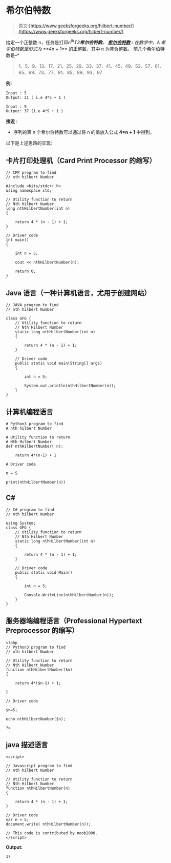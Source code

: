 # 希尔伯特数

> 原文:[https://www.geeksforgeeks.org/hilbert-number/](https://www.geeksforgeeks.org/hilbert-number/)

给定一个正整数 n，任务是打印*n<sup>th</sup>T3**希尔伯特数**。
[**希尔伯特数**](https://en.wikipedia.org/wiki/Hilbert_number) **:** 在数学中，A *希尔伯特数*是形式为 **4*n + 1** 的正整数，其中 n 为非负整数。
前几个希尔伯特数是–* 

> 1、5、9、13、17、21、25、29、33、37、41、45、49、53、57、61、65、69、73、77、81、85、89、93、97

**例:**

```
Input : 5
Output: 21 ( i.e 4*5 + 1 ) 

Input : 9
Output: 37 (i.e 4*9 + 1 )
```

**接近** :

*   序列的第 n 个希尔伯特数可以通过将 n 的值放入公式 **4*n + 1** 中得到。

以下是上述思路的实现:

## 卡片打印处理机（Card Print Processor 的缩写）

```
// CPP program to find
// nth hilbert Number

#include <bits/stdc++.h>
using namespace std;

// Utility function to return
// Nth Hilbert Number
long nthHilbertNumber(int n)
{

    return 4 * (n - 1) + 1;
}

// Driver code
int main()
{

    int n = 5;

    cout << nthHilbertNumber(n);

    return 0;
}
```

## Java 语言（一种计算机语言，尤用于创建网站）

```
// JAVA program to find
// nth hilbert Number

class GFG {
    // Utility function to return
    // Nth Hilbert Number
    static long nthHilbertNumber(int n)
    {

        return 4 * (n - 1) + 1;
    }

    // Driver code
    public static void main(String[] args)
    {

        int n = 5;

        System.out.println(nthHilbertNumber(n));
    }
}
```

## 计算机编程语言

```
# Python3 program to find
# nth hilbert Number

# Utility function to return
# Nth Hilbert Number
def nthHilbertNumber( n):

    return 4*(n-1) + 1

# Driver code

n = 5

print(nthHilbertNumber(n))
```

## C#

```
// C# program to find
// nth hilbert Number

using System;
class GFG {
    // Utility function to return
    // Nth Hilbert Number
    static long nthHilbertNumber(int n)
    {

        return 4 * (n - 1) + 1;
    }

    // Driver code
    public static void Main()
    {

        int n = 5;

        Console.WriteLine(nthHilbertNumber(n));
    }
}
```

## 服务器端编程语言（Professional Hypertext Preprocessor 的缩写）

```
<?php
// Python3 program to find
// nth hilbert Number

// Utility function to return
// Nth Hilbert Number
function nthHilbertNumber($n)
{

    return 4*($n-1) + 1;

}

// Driver code

$n=5;

echo nthHilbertNumber($n);

?>
```

## java 描述语言

```
<script>

// Javascript program to find
// nth hilbert Number

// Utility function to return
// Nth Hilbert Number
function nthHilbertNumber(n)
{

    return 4 * (n - 1) + 1;
}

// Driver code
var n = 5;
document.write( nthHilbertNumber(n));

// This code is contributed by noob2000.
</script>
```

**Output:** 

```
17
```